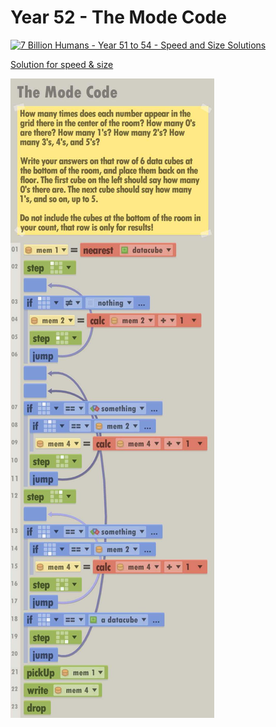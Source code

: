 # Year 52 - The Mode Code

[![7 Billion Humans - Year 51 to 54 - Speed and Size Solutions](https://img.youtube.com/vi/jWEzwbqdFKc/0.jpg)](https://www.youtube.com/watch?v=jWEzwbqdFKc&t=116s)

[Solution for speed & size](../Year49/solution.txt)

![Solution for speed & size](solution.JPEG "Year 52")